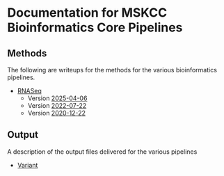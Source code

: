 # Documentation for MSKCC Bioinformatics Core Pipelines

## Methods
The following are writeups for the methods for the various bioinformatics pipelines. 

- [RNASeq](methods/rnaSeq.html)
  - Version [2025-04-06](methods/rnaSeq_2025-04-06.html)
  - Version [2022-07-22](methods/rnaSeq_2022-07-22.html)
  - Version [2020-12-22](methods/rnaSeq_2020-12-22.html)
 
## Output
A description of the output files delivered for the various pipelines

- [Variant](output/variant.html)

